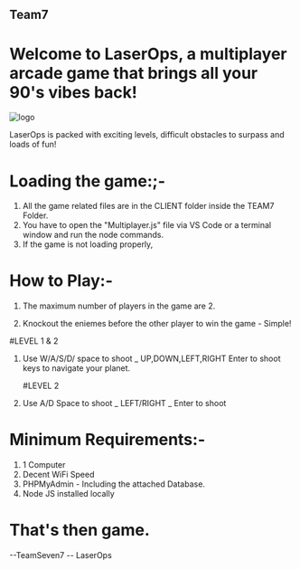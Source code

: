 ## Team7

# Welcome to LaserOps, a multiplayer arcade game that brings all your 90's vibes back!

![logo](https://user-images.githubusercontent.com/46518343/69248989-a5202980-0bc6-11ea-9e6b-1992f56797be.png)

LaserOps is packed with exciting levels, difficult obstacles to surpass and loads of fun!

# Loading the game:;-
   1. All the game related files are in the CLIENT folder inside the TEAM7 Folder.
   2. You have to open the "Multiplayer.js" file via VS Code or a terminal window and run the node commands.
   3. If the game is not loading properly, 
# How to Play:-

  1. The maximum number of players in the game are 2.
  
  2. Knockout the eniemes before the other player to win the game - Simple!
  
  #LEVEL 1 & 2
  
 1. Use W/A/S/D/ space to shoot _ UP,DOWN,LEFT,RIGHT Enter to shoot keys to navigate your planet.
  
    #LEVEL 2
    
 2. Use A/D Space to shoot _ LEFT/RIGHT _ Enter to shoot  
 
# Minimum Requirements:-

  1. 1 Computer
  2. Decent WiFi Speed
  3. PHPMyAdmin - Including the attached Database.
  4. Node JS installed locally
  
# That's then game.
  
 
--TeamSeven7
-- LaserOps
